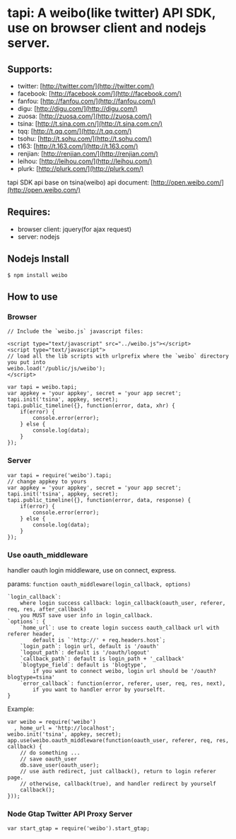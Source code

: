 # tapi: A weibo(like twitter) API SDK, use on browser client and nodejs server.

## Supports:
 * twitter: [http://twitter.com/](http://twitter.com/)
 * facebook: [http://facebook.com/](http://facebook.com/)
 * fanfou: [http://fanfou.com/](http://fanfou.com/)
 * digu: [http://digu.com/](http://digu.com/)
 * zuosa: [http://zuosa.com/](http://zuosa.com/)
 * tsina: [http://t.sina.com.cn/](http://t.sina.com.cn/)
 * tqq: [http://t.qq.com/](http://t.qq.com/)
 * tsohu: [http://t.sohu.com/](http://t.sohu.com/)
 * t163: [http://t.163.com/](http://t.163.com/)
 * renjian: [http://renjian.com/](http://renjian.com/)
 * leihou: [http://leihou.com/](http://leihou.com/)
 * plurk: [http://plurk.com/](http://plurk.com/)

tapi SDK api base on tsina(weibo) api document: [http://open.weibo.com/](http://open.weibo.com/)

## Requires:
 * browser client: jquery(for ajax request)
 * server: nodejs

## Nodejs Install
    
    $ npm install weibo

## How to use

### Browser

    // Include the `weibo.js` javascript files:
    
    <script type="text/javascript" src="../weibo.js"></script>
    <script type="text/javascript">
    // load all the lib scripts with urlprefix where the `weibo` directory you put into 
    weibo.load('/public/js/weibo');
    </script>

    var tapi = weibo.tapi;
    var appkey = 'your appkey', secret = 'your app secret';
    tapi.init('tsina', appkey, secret);
    tapi.public_timeline({}, function(error, data, xhr) {
        if(error) {
            console.error(error);
        } else {
            console.log(data);
        }
    });

### Server

    var tapi = require('weibo').tapi;
    // change appkey to yours
    var appkey = 'your appkey', secret = 'your app secret';
    tapi.init('tsina', appkey, secret);
    tapi.public_timeline({}, function(error, data, response) {
        if(error) {
            console.error(error);
        } else {
            console.log(data);
        }
    });
    
### Use oauth_middleware

handler oauth login middleware, use on connect, express.
    
params: `function oauth_middleware(login_callback, options)`
    
    `login_callback`:
        where login success callback: login_callback(oauth_user, referer, req, res, after_callback)
        you MUST save user info in login_callback.
    `options`: {
        `home_url`: use to create login success oauth_callback url with referer header, 
            default is `'http://' + req.headers.host`;
        `login_path`: login url, default is '/oauth'
        `logout_path`: default is '/oauth/logout'
        `callback_path`: default is login_path + '_callback'
        `blogtype_field`: default is 'blogtype', 
            if you want to connect weibo, login url should be '/oauth?blogtype=tsina'
        `error_callback`: function(error, referer, user, req, res, next), 
            if you want to handler error by yourselft.
    }
    
Example:
    
    var weibo = require('weibo')
      , home_url = 'http://localhost';
    weibo.init('tsina', appkey, secret);
    app.use(weibo.oauth_middleware(function(oauth_user, referer, req, res, callback) {
        // do something ...
        // save oauth_user
        db.save_user(oauth_user);
        // use auth redirect, just callback(), return to login referer page.
        // otherwise, callback(true), and handler redirect by yourself
        callback();
    }));

### Node Gtap Twitter API Proxy Server
    
    var start_gtap = require('weibo').start_gtap;
